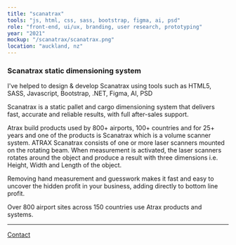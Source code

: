```yaml
---
title: "scanatrax"
tools: "js, html, css, sass, bootstrap, figma, ai, psd"
role: "front-end, ui/ux, branding, user research, prototyping"
year: "2021"
mockup: "/scanatrax/scanatrax.png"
location: "auckland, nz"
---
```


### Scanatrax static dimensioning system

I've helped to design & develop Scanatrax using tools such as HTML5, SASS, Javascript, Bootstrap, .NET, Figma, AI, PSD

Scanatrax is a static pallet and cargo dimensioning system that delivers fast, accurate and reliable results, with full after-sales support.

Atrax build products used by 800+ airports, 100+ countries and for 25+ years and one of the products is Scanatrax which is a volume scanner system. ATRAX Scanatrax consists of one or more laser scanners mounted on the rotating beam. When measurement is activated, the laser scanners rotates around the object and produce a result with three dimensions i.e. Height, Width and Length of the object.

Removing hand measurement and guesswork makes it fast and easy to uncover the hidden profit in your business, adding directly to bottom line profit.

Over 800 airport sites across 150 countries use Atrax products and systems.

---

[Contact](mailto:hello@erindhoxha.dev)
